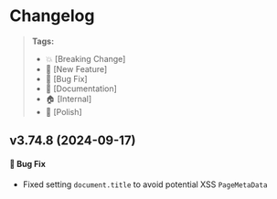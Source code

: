 Changelog
=========

> **Tags:**
> - :boom:       [Breaking Change]
> - :rocket:     [New Feature]
> - :bug:        [Bug Fix]
> - :memo:       [Documentation]
> - :house:      [Internal]
> - :nail_care:  [Polish]

## v3.74.8 (2024-09-17)

#### :bug: Bug Fix

* Fixed setting `document.title` to avoid potential XSS `PageMetaData`
